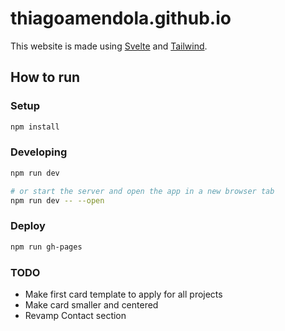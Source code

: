 # thiagoamendola.github.io

This website is made using [Svelte](https://svelte.dev/) and [Tailwind](https://tailwindcss.com/).

## How to run

### Setup

```bash
npm install
```

### Developing

```bash
npm run dev

# or start the server and open the app in a new browser tab
npm run dev -- --open
```

### Deploy

```bash
npm run gh-pages
```

### TODO

- Make first card template to apply for all projects
- Make card smaller and centered
- Revamp Contact section
